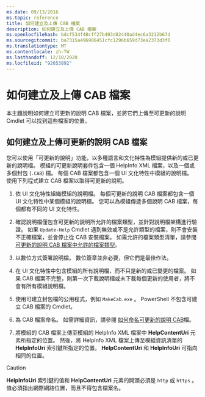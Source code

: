 ```yaml
---
ms.date: 09/13/2016
ms.topic: reference
title: 如何建立及上傳 CAB 檔案
description: 如何建立及上傳 CAB 檔案
ms.openlocfilehash: bdcf534f48cff27b403d82440ad4ec6a3212b67d
ms.sourcegitcommit: ba7315a496986451cfc1296b659d73ea2373d3f0
ms.translationtype: MT
ms.contentlocale: zh-TW
ms.lasthandoff: 12/10/2020
ms.locfileid: "92653892"
---
```

# <a name="how-to-create-and-upload-cab-files"></a>如何建立及上傳 CAB 檔案

本主題說明如何建立可更新的說明 CAB 檔案，並將它們上傳至可更新的說明 Cmdlet 可以找到這些檔案的位置。

## <a name="how-to-create-and-upload-updatable-help-cab-files"></a>如何建立及上傳可更新的說明 CAB 檔案

您可以使用「可更新的說明」功能，以多種語言和文化特性為模組提供新的或已更新的說明檔。 模組的可更新說明套件包含一個 HelpInfo XML 檔案，以及一個或多個封包 (`.CAB`) 檔。 每個 CAB 檔案都包含一個 UI 文化特性中模組的說明檔。 使用下列程式建立 CAB 檔案以取得可更新的說明。

1. 依 UI 文化特性組織模組的說明檔。 每個可更新的說明 CAB 檔案都包含一個 UI 文化特性中某個模組的說明檔。 您可以為模組傳遞多個說明 CAB 檔案，每個都有不同的 UI 文化特性。

1. 確認說明檔僅包含可更新的說明所允許的檔案類型，並針對說明檔架構進行驗證。 如果 `Update-Help` Cmdlet 遇到無效或不是允許類型的檔案，則不會安裝不正確檔案，並會停止從 CAB 安裝檔案。 如需允許的檔案類型清單，請參閱 [可更新的說明 CAB 檔案中允許的檔案類型](./file-types-permitted-in-an-updatable-help-cab-file.md)。

1. 以數位方式簽署說明檔。 數位簽章並非必要，但它們是最佳作法。

1. 在 UI 文化特性中包含模組的所有說明檔，而不只是新的或已變更的檔案。 如果 CAB 檔案不完整，則第一次下載說明檔或未下載每個更新的使用者，將不會有所有模組說明檔。

1. 使用可建立封包檔的公用程式，例如 `MakeCab.exe` 。 PowerShell 不包含可建立 CAB 檔案的 Cmdlet。

1. 為 CAB 檔案命名。 如需詳細資訊，請參閱 [如何命名可更新的說明 CAB](./how-to-name-an-updatable-help-cab-file.md)檔。

1. 將模組的 CAB 檔案上傳至模組的 HelpInfo XML 檔案中 **HelpContentUri** 元素所指定的位置。 然後，將 HelpInfo XML 檔案上傳至模組資訊清單的 **HelpInfoUri** 索引鍵所指定的位置。 **HelpContentUri** 和 **HelpInfoUri** 可指向相同的位置。

> [!CAUTION]
> **HelpInfoUri** 索引鍵的值和 **HelpContentUri** 元素的開頭必須是 `http` 或 `https` 。 值必須指出網際網路位置，而且不得包含檔案名。
